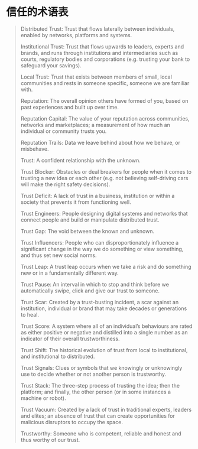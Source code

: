 # 信任的术语表

> Distributed Trust: Trust that flows laterally between individuals, enabled by networks, platforms and systems.
>
> Institutional Trust: Trust that flows upwards to leaders, experts and brands, and runs through institutions and intermediaries such as courts, regulatory bodies and corporations (e.g. trusting your bank to safeguard your savings).
>
> Local Trust: Trust that exists between members of small, local communities and rests in someone specific, someone we are familiar with.
>
> Reputation: The overall opinion others have formed of you, based on past experiences and built up over time.
>
> Reputation Capital: The value of your reputation across communities, networks and marketplaces; a measurement of how much an individual or community trusts you.
>
> Reputation Trails: Data we leave behind about how we behave, or misbehave.
>
> Trust: A confident relationship with the unknown.
>
> Trust Blocker: Obstacles or deal breakers for people when it comes to trusting a new idea or each other (e.g. not believing self-driving cars will make the right safety decisions).
>
> Trust Deficit: A lack of trust in a business, institution or within a society that prevents it from functioning well.
>
> Trust Engineers: People designing digital systems and networks that connect people and build or manipulate distributed trust.
>
> Trust Gap: The void between the known and unknown.
>
> Trust Influencers: People who can disproportionately influence a significant change in the way we do something or view something, and thus set new social norms.
>
> Trust Leap: A trust leap occurs when we take a risk and do something new or in a fundamentally different way.
>
> Trust Pause: An interval in which to stop and think before we automatically swipe, click and give our trust to someone.
>
> Trust Scar: Created by a trust-busting incident, a scar against an institution, individual or brand that may take decades or generations to heal.
>
> Trust Score: A system where all of an individual’s behaviours are rated as either positive or negative and distilled into a single number as an indicator of their overall trustworthiness.
>
> Trust Shift: The historical evolution of trust from local to institutional, and institutional to distributed.
>
> Trust Signals: Clues or symbols that we knowingly or unknowingly use to decide whether or not another person is trustworthy.
>
> Trust Stack: The three-step process of trusting the idea; then the platform; and finally, the other person (or in some instances a machine or robot).
>
> Trust Vacuum: Created by a lack of trust in traditional experts, leaders and elites; an absence of trust that can create opportunities for malicious disruptors to occupy the space.
>
> Trustworthy: Someone who is competent, reliable and honest and thus worthy of our trust.